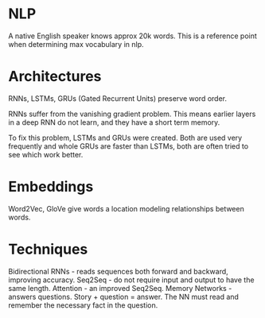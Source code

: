 # NLP

A native English speaker knows approx 20k words. This is a reference point when determining max vocabulary in nlp.

# Architectures

RNNs, LSTMs, GRUs (Gated Recurrent Units) preserve word order.

RNNs suffer from the vanishing gradient problem. This means earlier layers in a deep RNN do not learn, and they have a short term memory.

To fix this problem, LSTMs and GRUs were created. Both are used very frequently and whole GRUs are faster than LSTMs, both are often tried to see which work better.

# Embeddings

Word2Vec, GloVe give words a location modeling relationships between words.

# Techniques

Bidirectional RNNs - reads sequences both forward and backward, improving accuracy.
Seq2Seq - do not require input and output to have the same length.
Attention - an improved Seq2Seq.
Memory Networks - answers questions. Story + question = answer. The NN must read and remember the necessary fact in the question.
